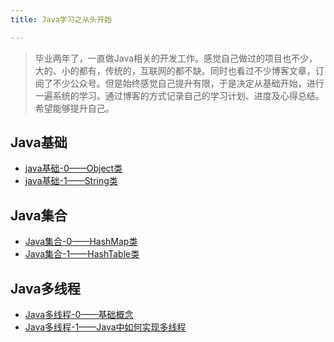 ```yaml
---
title: Java学习之从头开始

---
```


>毕业两年了，一直做Java相关的开发工作。感觉自己做过的项目也不少，大的、小的都有，传统的，互联网的都不缺。同时也看过不少博客文章，订阅了不少公众号。但是始终感觉自己提升有限，于是决定从基础开始，进行一遍系统的学习。通过博客的方式记录自己的学习计划、进度及心得总结。希望能够提升自己。

<!-- more -->

## Java基础

* [java基础-0——Object类](/2018/06/07/java基础-0——Object类/)
* [java基础-1——String类](/2018/06/08/java基础-1——String类/)

## Java集合

* [Java集合-0——HashMap类](/2018/07/30/Java集合-0——HashMap类/)
* [Java集合-1——HashTable类](/2018/07/31/Java集合-1——HashTable类/)

## Java多线程

* [Java多线程-0——基础概念](/2018/09/30/java-thread-00-base/)
* [Java多线程-1——Java中如何实现多线程](/2018/09/30/java-thread-01-implements-thread/)

